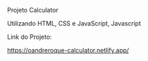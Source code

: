 Projeto Calculator

Utilizando HTML, CSS e JavaScript, Javascript

Link do Projeto:

https://oandreroque-calculator.netlify.app/
